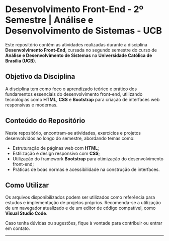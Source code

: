 # Desenvolvimento Front-End - 2º Semestre | Análise e Desenvolvimento de Sistemas - UCB

Este repositório contém as atividades realizadas durante a disciplina **Desenvolvimento Front-End**, cursada no segundo semestre do curso de **Análise e Desenvolvimento de Sistemas** na **Universidade Católica de Brasília (UCB)**.

## Objetivo da Disciplina

A disciplina tem como foco o aprendizado teórico e prático dos fundamentos essenciais do desenvolvimento front-end, utilizando tecnologias como **HTML**, **CSS** e **Bootstrap** para criação de interfaces web responsivas e modernas.

## Conteúdo do Repositório

Neste repositório, encontram-se atividades, exercícios e projetos desenvolvidos ao longo do semestre, abordando temas como:

- Estruturação de páginas web com **HTML**;
- Estilização e design responsivo com **CSS**;
- Utilização do framework **Bootstrap** para otimização do desenvolvimento front-end;
- Práticas de boas normas e acessibilidade na construção de interfaces.

## Como Utilizar

Os arquivos disponibilizados podem ser utilizados como referência para estudos e implementação de projetos próprios. Recomenda-se a utilização de um navegador atualizado e de um editor de código compatível, como **Visual Studio Code**.

Caso tenha dúvidas ou sugestões, fique à vontade para contribuir ou entrar em contato.

---
